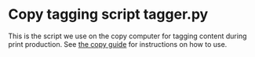 # Copy tagging script tagger.py
This is the script we use on the copy computer for tagging content during print production.
See [the copy guide](https://docs.google.com/document/d/1nQ9UY9MAlwgNVPVuiWBONdZQeZme0aic2AXMitfk_qo/edit?usp=sharing) for instructions on how to use.
